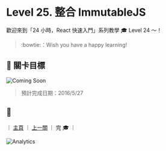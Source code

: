 # Level 25. 整合 ImmutableJS

歡迎來到「24 小時，React 快速入門」系列教學 :mortar_board: Level 24 ～！
> :bowtie:：Wish you have a happy learning!


## :checkered_flag: 關卡目標

![Coming Soon](http://www.pixelpalette.com.au/wp-content/uploads/2015/04/COMING-SOON.gif)

> 預計完成日期：2016/5/27


## :rocket:

｜ [主頁](../) ｜ [上一關](../level-24_redux-connect-view) ｜ 完 :mortar_board: ｜


![Analytics](https://shining-ga-beacon.appspot.com/UA-77436651-1/level-25_immutablejs?pixel)
